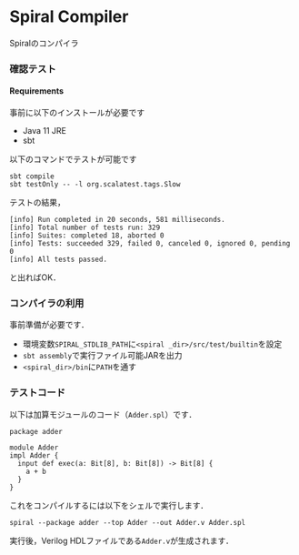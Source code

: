 # Spiral Compiler

Spiralのコンパイラ

### 確認テスト

#### Requirements

事前に以下のインストールが必要です

- Java 11 JRE
- sbt

以下のコマンドでテストが可能です

```
sbt compile
sbt testOnly -- -l org.scalatest.tags.Slow
```

テストの結果，

```
[info] Run completed in 20 seconds, 581 milliseconds.
[info] Total number of tests run: 329
[info] Suites: completed 18, aborted 0
[info] Tests: succeeded 329, failed 0, canceled 0, ignored 0, pending 0
[info] All tests passed.
```

と出ればOK．

### コンパイラの利用

事前準備が必要です．

- 環境変数`SPIRAL_STDLIB_PATH`に`<spiral _dir>/src/test/builtin`を設定
- `sbt assembly`で実行ファイル可能JARを出力
- `<spiral_dir>/bin`に`PATH`を通す

### テストコード

以下は加算モジュールのコード（`Adder.spl`）です．

```
package adder

module Adder
impl Adder {
  input def exec(a: Bit[8], b: Bit[8]) -> Bit[8] {
    a + b
  }
}
```

これをコンパイルするには以下をシェルで実行します．

```
spiral --package adder --top Adder --out Adder.v Adder.spl
```

実行後，Verilog HDLファイルである`Adder.v`が生成されます．